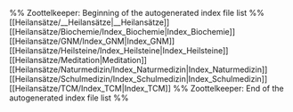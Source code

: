 %% Zoottelkeeper: Beginning of the autogenerated index file list  %%
 [[Heilansätze/__Heilansätze|__Heilansätze]]
 [[Heilansätze/Biochemie/Index_Biochemie|Index_Biochemie]]
 [[Heilansätze/GNM/Index_GNM|Index_GNM]]
 [[Heilansätze/Heilsteine/Index_Heilsteine|Index_Heilsteine]]
 [[Heilansätze/Meditation|Meditation]]
 [[Heilansätze/Naturmedizin/Index_Naturmedizin|Index_Naturmedizin]]
 [[Heilansätze/Schulmedizin/Index_Schulmedizin|Index_Schulmedizin]]
 [[Heilansätze/TCM/Index_TCM|Index_TCM]]
%% Zoottelkeeper: End of the autogenerated index file list  %%
